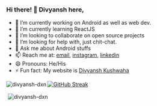 ### Hi there! 👋 Divyansh here,

- 🔭 I’m currently working on Android as well as web dev.
- 🌱 I’m currently learning ReactJS
- 👯 I’m looking to collaborate on open source projects
- 🤔 I’m looking for help with, just chit-chat.
- 💬 Ask me about Android stuffs
- 📫 Reach me at: <a href="mailto:kushwaha.divyansh.dxn@gmail.com">email</a>, <a href="https://instagram.com/divyansh.dxn">instagram<a/>, <a href="https://www.linkedin.com/in/divyansh-kushwaha-b44004202/">linkedin<a/>
- 😄 Pronouns: He/His
- ⚡ Fun fact: My website is <a href="https://divyansh-dxn.github.io/me" target="_blank"/>Divyansh Kushwaha</a>

<p><img align="left" src="https://github-readme-stats.vercel.app/api/top-langs?username=divyansh-dxn&show_icons=true&locale=en&layout=compact" alt="divyansh-dxn" /></p>

[![GitHub Streak](https://github-readme-streak-stats.herokuapp.com/?user=divyansh-dxn)](https://git.io/streak-stats)


<p>&nbsp;<img align="center" src="https://github-readme-stats.vercel.app/api?username=divyansh-dxn&show_icons=true&locale=en" alt="divyansh-dxn" /></p>

